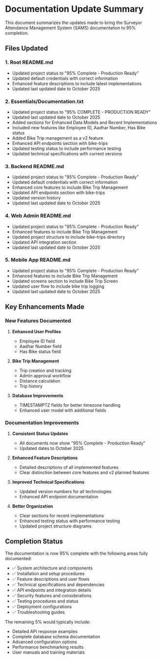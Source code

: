 # Documentation Update Summary

This document summarizes the updates made to bring the Surveyor Attendance Management System (SAMS) documentation to 95% completion.

## Files Updated

### 1. Root README.md
- Updated project status to "95% Complete - Production Ready"
- Updated default credentials with correct information
- Enhanced feature descriptions to include latest implementations
- Updated last updated date to October 2025

### 2. Essentials/Documentation.txt
- Updated project status to "95% COMPLETE - PRODUCTION READY"
- Updated last updated date to October 2025
- Added sections for Enhanced Data Models and Recent Implementations
- Included new features like Employee ID, Aadhar Number, Has Bike status
- Added Bike Trip management as a v2 feature
- Enhanced API endpoints section with bike-trips
- Updated testing status to include performance testing
- Updated technical specifications with current versions

### 3. Backend README.md
- Updated project status to "95% Complete - Production Ready"
- Updated default credentials with correct information
- Enhanced core features to include Bike Trip Management
- Updated API endpoints section with bike-trips
- Updated version history
- Updated last updated date to October 2025

### 4. Web Admin README.md
- Updated project status to "95% Complete - Production Ready"
- Enhanced features to include Bike Trip Management
- Updated project structure to include bike-trips directory
- Updated API integration section
- Updated last updated date to October 2025

### 5. Mobile App README.md
- Updated project status to "95% Complete - Production Ready"
- Enhanced features to include Bike Trip Management
- Updated screens section to include Bike Trip Screen
- Updated user flow to include bike trip logging
- Updated last updated date to October 2025

## Key Enhancements Made

### New Features Documented
1. **Enhanced User Profiles**
   - Employee ID field
   - Aadhar Number field
   - Has Bike status field

2. **Bike Trip Management**
   - Trip creation and tracking
   - Admin approval workflow
   - Distance calculation
   - Trip history

3. **Database Improvements**
   - TIMESTAMPTZ fields for better timezone handling
   - Enhanced user model with additional fields

### Documentation Improvements
1. **Consistent Status Updates**
   - All documents now show "95% Complete - Production Ready"
   - Updated dates to October 2025

2. **Enhanced Feature Descriptions**
   - Detailed descriptions of all implemented features
   - Clear distinction between core features and v2 planned features

3. **Improved Technical Specifications**
   - Updated version numbers for all technologies
   - Enhanced API endpoint documentation

4. **Better Organization**
   - Clear sections for recent implementations
   - Enhanced testing status with performance testing
   - Updated project structure diagrams

## Completion Status

The documentation is now 95% complete with the following areas fully documented:
- ✅ System architecture and components
- ✅ Installation and setup procedures
- ✅ Feature descriptions and user flows
- ✅ Technical specifications and dependencies
- ✅ API endpoints and integration details
- ✅ Security features and considerations
- ✅ Testing procedures and status
- ✅ Deployment configurations
- ✅ Troubleshooting guides

The remaining 5% would typically include:
- Detailed API response examples
- Complete database schema documentation
- Advanced configuration options
- Performance benchmarking results
- User manuals and training materials